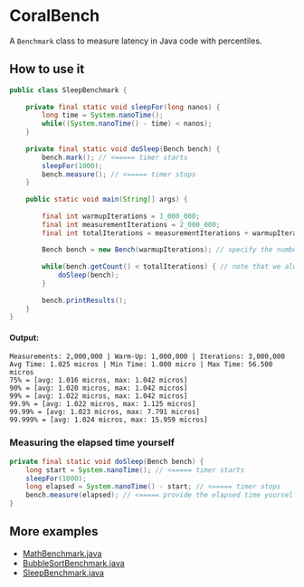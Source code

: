 # CoralBench
A <code>Benchmark</code> class to measure latency in Java code with percentiles.

## How to use it
```Java
public class SleepBenchmark {
	
	private final static void sleepFor(long nanos) {
		long time = System.nanoTime();
		while((System.nanoTime() - time) < nanos);
	}
	
	private final static void doSleep(Bench bench) {
		bench.mark(); // <===== timer starts
		sleepFor(1000);
		bench.measure(); // <===== timer stops
	}
	
	public static void main(String[] args) {
		
		final int warmupIterations = 1_000_000;
		final int measurementIterations = 2_000_000;
		final int totalIterations = measurementIterations + warmupIterations;
		
		Bench bench = new Bench(warmupIterations); // specify the number of warmup iterations to ignore
		
		while(bench.getCount() < totalIterations) { // note that we always perform warmup + measurement iterations
			doSleep(bench);
		}
		
		bench.printResults();
	}
}
```
#### Output:
```Plain
Measurements: 2,000,000 | Warm-Up: 1,000,000 | Iterations: 3,000,000
Avg Time: 1.025 micros | Min Time: 1.000 micro | Max Time: 56.500 micros
75% = [avg: 1.016 micros, max: 1.042 micros]
90% = [avg: 1.020 micros, max: 1.042 micros]
99% = [avg: 1.022 micros, max: 1.042 micros]
99.9% = [avg: 1.022 micros, max: 1.125 micros]
99.99% = [avg: 1.023 micros, max: 7.791 micros]
99.999% = [avg: 1.024 micros, max: 15.959 micros]
```

### Measuring the elapsed time yourself
```Java
private final static void doSleep(Bench bench) {
	long start = System.nanoTime(); // <===== timer starts
	sleepFor(1000);
	long elapsed = System.nanoTime() - start; // <===== timer stops
	bench.measure(elapsed); // <===== provide the elapsed time yourself
}
```
## More examples
- [MathBenchmark.java](src/main/java/com/coralblocks/coralbench/example/MathBenchmark.java)
- [BubbleSortBenchmark.java](src/main/java/com/coralblocks/coralbench/example/BubbleSortBenchmark.java)
- [SleepBenchmark.java](src/main/java/com/coralblocks/coralbench/example/SleepBenchmark.java)

